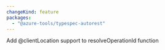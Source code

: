 ```yaml
---
changeKind: feature
packages:
  - "@azure-tools/typespec-autorest"
---
```


Add @clientLocation support to resolveOperationId function